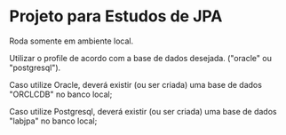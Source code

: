 # Projeto para Estudos de JPA

Roda somente em ambiente local.

Utilizar o profile de acordo com a base de dados desejada. ("oracle" ou "postgresql").

Caso utilize Oracle, deverá existir (ou ser criada) uma base de dados "ORCLCDB" no banco local;

Caso utilize Postgresql, deverá existir (ou ser criada) uma base de dados "labjpa" no banco local;


